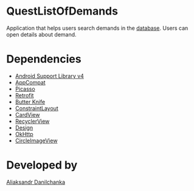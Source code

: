 QuestListOfDemands
====
Application that helps users search demands in the [database](https://server.qest.cz:44302/swagger/ui/index#/). Users can open details about demand.

Dependencies
============

* [Android Support Library v4](http://developer.android.com/tools/extras/support-library.html)
* [AppCompat](https://developer.android.com/reference/android/support/v7/appcompat/package-summary.html)
* [Picasso](https://github.com/square/picasso)
* [Retrofit](https://github.com/square/retrofit)
* [Butter Knife](http://jakewharton.github.io/butterknife/)
* [ConstraintLayout](http://tools.android.com/recent/constraintlayout102isnowavailable)
* [CardView](https://developer.android.com/reference/android/support/v7/cardview/package-summary.html)
* [RecyclerView](https://developer.android.com/reference/android/support/v7/recyclerview/package-summary.html)
* [Design](https://developer.android.com/reference/android/support/design/package-summary.html)
* [OkHttp](https://github.com/square/okhttp/tree/master/okhttp-logging-interceptor)
* [CircleImageView](https://github.com/hdodenhof/CircleImageView)

Developed by
============

[Aliaksandr Danilchanka](aliaksandr.danilchanka@gmail.com)
